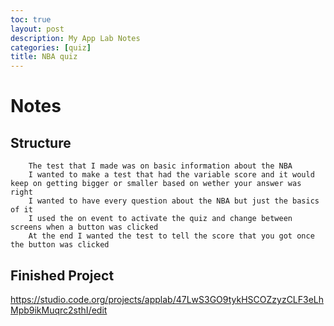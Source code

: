 ```yaml
---
toc: true
layout: post
description: My App Lab Notes
categories: [quiz]
title: NBA quiz 
---
```

# Notes

## Structure
        The test that I made was on basic information about the NBA
        I wanted to make a test that had the variable score and it would keep on getting bigger or smaller based on wether your answer was right
        I wanted to have every question about the NBA but just the basics of it 
        I used the on event to activate the quiz and change between screens when a button was clicked
        At the end I wanted the test to tell the score that you got once the button was clicked

## Finished Project
https://studio.code.org/projects/applab/47LwS3GO9tykHSCOZzyzCLF3eLhMpb9ikMuqrc2sthI/edit

